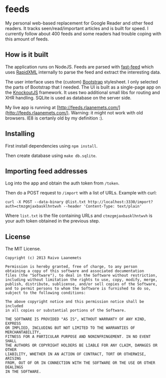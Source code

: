 # feeds

My personal web-based replacement for Google Reader and other feed readers. It tracks
seen/read/important articles and is built for speed. I currently follow
about 400 feeds and some readers had trouble coping with this amount of feeds.

## How is it built

The application runs on NodeJS. Feeds are parsed with [fast-feed](https://github.com/rla/fast-feed)
which uses [RapidXML](http://rapidxml.sourceforge.net/) internally to parse the feed and extract
the interesting data.

The user interface uses the (custom) [Bootstrap](http://twitter.github.io/bootstrap/) stylesheet. I only
selected the parts of Bootstrap that I needed. The UI is built as a single-page app on the
[KnockoutJS](http://knockoutjs.com/) framework. It uses two additional small libs for routing
and XHR handling. SQLite is used as database on the server side.

My live app is running at [http://feeds.rlaanemets.com/](http://feeds.rlaanemets.com/).
Warning: it might not work with old browsers. IE8 is certanly old by my definition :).

## Installing

First install dependencies using `npm install`.

Then create database using `make db.sqlite`.

## Importing feed addresses

Log into the app and obtain the auth token from `/token`.

Then do a POST request to `/import` with a list of URLs. Example with curl:

    curl -X POST --data-binary @list.txt http://localhost:3330/import?auth=ctmzgmjaxbasklhntwvh --header 'Content-Type: text/plain'

Where `list.txt` is the file containing URLs and `ctmzgmjaxbasklhntwvh` is your auth token obtained in
the previous step.

## License

The MIT License.

```
Copyright (c) 2013 Raivo Laanemets

Permission is hereby granted, free of charge, to any person
obtaining a copy of this software and associated documentation
files (the "Software"), to deal in the Software without restriction,
including without limitation the rights to use, copy, modify, merge,
publish, distribute, sublicense, and/or sell copies of the Software,
and to permit persons to whom the Software is furnished to do so,
subject to the following conditions:

The above copyright notice and this permission notice shall be included
in all copies or substantial portions of the Software.

THE SOFTWARE IS PROVIDED "AS IS", WITHOUT WARRANTY OF ANY KIND, EXPRESS
OR IMPLIED, INCLUDING BUT NOT LIMITED TO THE WARRANTIES OF MERCHANTABILITY,
FITNESS FOR A PARTICULAR PURPOSE AND NONINFRINGEMENT. IN NO EVENT SHALL
THE AUTHORS OR COPYRIGHT HOLDERS BE LIABLE FOR ANY CLAIM, DAMAGES OR OTHER
LIABILITY, WHETHER IN AN ACTION OF CONTRACT, TORT OR OTHERWISE, ARISING
FROM, OUT OF OR IN CONNECTION WITH THE SOFTWARE OR THE USE OR OTHER DEALINGS
IN THE SOFTWARE.
```
